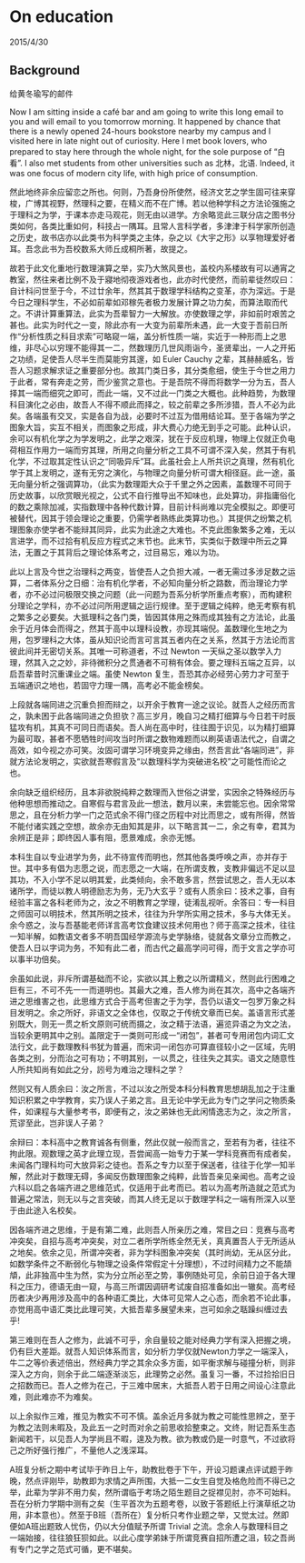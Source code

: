 # On education
2015/4/30

## Background
给黄冬瑜写的邮件

Now I am sitting inside a café bar and am going to write this long email to you and will email to you tomorrow morning. It happened by chance that there is a newly opened 24-hours bookstore nearby my campus and I visited here in late night out of curiosity. Here I met book lovers, who prepared to stay here through the whole night, for the sole purpose of  “白看”. I also met students from other universities such as 北林，北语. Indeed, it was one focus of modern city life, with high price of consumption.

然此地终非余应留恋之所也。何则，乃吾身份所使然，经济文艺之学生固可往来穿梭，广博其视野，然理科之要，在精义而不在广博。若以他种学科之方法论强施之于理科之为学，于课本亦走马观花，则无由以进学。方余略览此三联分店之图书分类如何，各类比重如何，科技占一隅耳。且常人言科学者，多津津于科学家所创造之历史，故书店亦以此类书为科学类之主体，杂之以《大宇之形》以享物理爱好者耳。吾念此书为吾校数系大师丘成桐所著，故提之。

故若于此文化重地行数理演算之举，实乃大煞风景也，盖校内系楼故有可以通宵之教室，然往来者比例不及于寢地彻夜游戏者也，此亦时代使然，而前辈徒然叹曰：自计科问世至于今，不过廿余年，然其其于数理学科结构之变革，亦为深远。于是今日之理科学生，不必如前辈如邓稼先者极力发展计算之功力矣，而算法取而代之。不讲计算重算法，此实为吾辈智力一大解放。亦使数理之学，非如前时艰苦之甚也。此实为时代之一变，除此亦有一大变为前辈所未遇，此一大变于吾前日所作“分析性质之科目求索”可略窥一端，盖分析性质一端，实近于一种形而上之思维，非尽心以穷理不能得其一二，然数理历几世风雨诣今，圣贤辈出，一人之开拓之功绩，足使吾人尽半生而莫能穷其邃，如 Euler Cauchy 之辈，其赫赫威名，皆吾人习题求解求证之重要部分也。故其门类日多，其分类愈细，使生于今世之用力于此者，常有奔走之劳，而少鉴赏之意也。于是吾院不得而将数学一分为五，吾人择其一端而细究之即可，而此一端，又不过此一门类之大概也。此种趋势，为数理科目演化之必由，故吾人不得不顺此而择之，较之前辈之多所涉猎，吾人不必为此矣。各端虽有交叉，实是各自为战，必要时不过互为借用结论耳。至于各端为学之图象大旨，实互不相关，而图象之形成，非大费心力绝无到手之可能。此种认识，余可以有机化学之为学发明之，此学之艰深，犹在于反应机理，物理上仅就正负电荷相互作用力一端而穷其理，所用之向量分析之工具不可谓不深入矣，然其于有机化学，不过取其定性认识之“同吸异斥”耳。此虽社会上人所共识之真理，然有机化学于其上发明之，遂有无穷之演化，与物理之向量分析可谓大相径庭。此一途，虽无向量分析之强调算功，（此实为数理距大众于千里之外之因素，盖数理不可同于历史故事，以欣赏眼光视之，公式不自行推导出不知味也，此处算功，非指庸俗化的数之乘除加减，实指数理中各种代数计算，目前计科尚难以完全模拟之。即便可被替代，因其于领会理论之重要，仍需学者熟练此类算功也。）其提供之纷繁之机理图象亦使学者不能辩其同异，此实为此途之大难也。不克此图象繁多之难，无以言进学，而不过拾有机反应方程式之末节也。此末节，实类似于数理中所云之算法，无置之于其背后之理论体系考之，过目易忘，难以为功。

此以上言及今世之治理科之两变，皆使吾人之负担大减，一者无需过多涉足数之运算，二者体系分之日细：治有机化学者，不必知向量分析之路数，而治理论力学者，亦不必过问极限交换之问题（此一问题为吾系分析学所重点考察），而构建积分理论之学科，亦不必过问所用逻辑之运行规律。至于逻辑之纯粹，绝无考察有机之繁多之必要矣。大抵理科之各门类，皆因其体用之殊而成其独有之方法论，此虽余于近月体会而得之，然其于高中以理科设教，亦现其端倪。盖数理化生地之为用，包罗理科之大体，虽从知识论而言可言其五者内在之关系，然其于方法论而言彼此间并无密切关系。其唯一可称道者，不过 Newton 一天纵之圣以数学入力理，然其入之之妙，非待微积分之贯通者不可稍有体会。要之理科五端之互异，以启吾辈昔时沉重课业之端。虽使 Newton 复生，吾恐其亦必经劳心劳力才可至于五端通识之地也，若固守力理一隅，高考必不能金榜矣。

上段就各端同进之沉重负担而辩之，以开余于教育一途之议论。就吾人之经历而言之，孰未困于此各端同进之负担欤？高三岁月，晚自习之精打细算与今日若干时辰猛攻有机，其真不可同日而语矣。吾人尚在高中时，往往囿于识见，以为精打细算为最可取，甚者不愿牺牲时间攻当时所谓之数物难题而以刷英语语法代之，自谓之高效，如今视之亦可笑。汝固可谓学习环境变异之缘由，然吾言此“各端同进”，非就方法论发明之，实欲就吾寒假言及“以数理科学为突破进名校”之可能性而论之也。

余向缺乏组织经历，且本非欲脱纯粹之数理而入世俗之讲堂，实因余之特殊经历与他种思想而推动之。自寒假与君言及此一想法，数月以来，未尝能忘也。因余常常思之，且在分析力学一门之范式余不得门径之历程中对比而思之，或有所得，然皆不能付诸实践之空想，故余亦无由知其是非，以下略言其一二，余之有幸，君其为余辨正是非；即终因人事有阻，愿景难成，余亦无憾。

本科生自以专业进学为务，此不待宣传而明也，然其他各类呼唤之声，亦并存于世。其中多有倡为志愿之说，而志愿之一大端，在所谓支教，支教非偏远不足以显其功，不入小学不足以明其爱，此类倾向，余不敢多言，然尝试思之，吾人无以本诸所学，而徒以教人明德励志为务，无乃大玄乎？或有人质余曰：技术之事，自有经验丰富之各科老师为之，汝之不明教育之学理，徒淆乱视听。余答曰：专一科目之师固可以明技术，然其所明之技术，往往为升学所实用之技术，多与大体无关。余今惑之，汝与吾基能老师详言高考饮食建议技术何用也？师于高深之技术，往往一知半解，如教语文者多不明吾国经学源流与史学脉络，徒就各文章分立而教之，使吾人日以字词为务，不知有此二者，而古代之最高学问可得，而于文言之学亦可以事半功倍矣。

余虽如此说，非斥所谓基础而不论，实欲以其上敷之以所谓精义，然则此行困难之巨有三，不可不先一一而道明也。其最大之难，吾人修为尚在其次，高中之各端齐进之思维害之也，此思维方式合于高考但害之于为学，吾仍以语文一包罗万象之科目发明之。余之所好，非语文之全体也，仅取之于传统文章而已矣。盖语言形式差别既大，则无一贯之析文原则可统而摄之，汝之精于法语，遍览异语之为文之法，当较余更明其中之别。盖限定于一类则可形成一“闭包”，甚者可专用闭包内词汇文法行文，此于数理教科书犹为普遍，而宋词一闭包亦可算直径较小之一区域，先明各类之别，分而治之可有功；不明其别，一以贯之，往往失之其实。语文之随意性人所共知尚有如此之分，訠号为难治之理科之学？

然则又有人质余曰：汝之所言，不过以汝之所受本科分科教育思想胡乱加之于注重知识积累之中学教育，实乃误人子弟之言。且无论中学无此为专门之学问之物质条件，如课程与大量参考书，即便有之，汝之弟妹也无此闲情逸志为之，汝之所言，荒谬至此，岂非误人子弟？

余辩曰：本科高中之教育诚各有侧重，然此仅就一般而言之，至若有为者，往往不拘此限。观数理之英才此理立现，吾尝闻高一始专力于某一学科竞赛而有成者矣，未闻各门理科均可大放异彩之徒也。吾系之专力以至于保送者，往往于化学一知半解，然此对于数理无碍，多闻反伤数理图象之纯粹，此皆吾亲见亲闻也。高考之设六科以启之各端齐进之思维范式，仅适用于此考而已。若以为高考所造就之范式为普遍之常法，则无以与之言突破，而其人终无足以于数理学科之一端有所深入以至于由此途入名校矣。

因各端齐进之思维，于是有第二难，此则吾人所亲历之难，常目之曰：竞赛与高考冲突矣，自招与高考冲突矣，对立二者所学所练全然无关，真真置吾人于无所适从之地矣。依余之见，所谓冲突者，非为学科图象冲突矣（其时尚幼，无从区分此，如数学条件之不断弱化与物理之设条件常假定十分理想），不过时间精力之不能頡頏，此非独高中生为然，实为分立所必至之势，事例随处可见，余前日迫于各大理科之压力，德语无由一窥，与高三所谓因调研考试废自招准备如出一辙矣。高考经历者决少再用涉及高中的各种语汇类比，大体可见常人之心态，而余若不论此事，亦觉用高中语汇类比此理可笑，大抵吾辈多展望未来，岂可如余之聒躁纠缠过去乎!

第三难则在吾人之修为，此诚不可乎，余自量较之能对经典力学有深入把握之境，仍有巨大差距。就吾人知识体系而言，如分析力学仅就Newton力学之一端深入，牛二之等价表述倍出，然经典力学之其余众多方面，如平衡求解与碰撞分析，则非深入之方向，则余于此二端逐渐淡忘，此理势之必然。虽复习一番，不过捡拾旧日之招数而已。吾人之修为在己，于三难中居末，大抵吾人若于日用之间设心注意此难，则此难亦不为难矣。

以上余拟作三难，推见为教实不可不慎。盖余近月多就为教之可能性思辨之，至于为教之法则未暇及，及此五一之时而对余之前思收拾整束之。文终，附记吾系生态新闻若干，以见吾人为学尚且不暇，遑及为教。欲为教或仍是一时意气，不过欲将己之所好强行推广，不量他人之浅深耳。

A班复分析之期中考试毕于昨日上午，助教批卷于下午，开设习题课点评试题于昨晚，然点评刚毕，助教即为求情之声所围，大抵一二女生自觉及格危险而不得已之举，此辈为学非不用力矣，然所谓临于考场之陌生题目之捉襟见肘，亦不可始料。吾在分析力学期中测有之矣（生平首次为五题考卷，以致于答题纸上行演草纸之功用，非本意也）。然至于B班（吾所在）复分析只考作业题之举，又觉太过。然即便如A班出题致人忧伤，仍以大分值赋予所谓 Trivial 之流。念余人与数理科目之一端始接，往往狼狂狈如此。以此心度学弟妹于所谓竞赛自招所遭之沮，较之吾尚有专门之学之范式可循，更不堪矣。